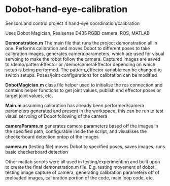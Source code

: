 # Dobot-hand-eye-calibration
Sensors and control project 4 hand-eye coordination/calibration

Uses Dobot Magician, Realsense D435 RGBD camera, ROS, MATLAB

**Demonstration.m**
The main file that runs the project demonstration all in one. Performs calibration and moves Dobot to different poses to take calibration images, generates camera parameters, which are used for visual servoing to make the robot follow the camera. Captured images are saved to /demo/patternEffector or /demo/cameraEffector depending on which setup is being performed. The pattern_effector variable can be changed to switch setups. Poses/joint configurations for calibration can be modified

**DobotMagician.m** class file helper used to initialise the ros connection and contains helper functions to get joint values, publish end effector poses or target joint values, etc.

**Main.m** assuming calibration has already been performed/camera parameters generated and present in the workspace, this can be run to test visual servoing of Dobot following of the camera

**cameraParams.m** generates camera parameters based off the images in the specified path, configurable inside the script, and visualises the checkerboard detection ontop of the images

**camera.m** (testing file) moves Dobot to specified poses, saves images, runs basic checkerboard detection

Other matlab scripts were all used in testing/experimenting and built upon to create the final demonstration.m file. E.g. testing movement of dobot, testing image capture of camera, generating calibration parameters off of preloaded images, calibration portion of the code, main loop code, etc.
